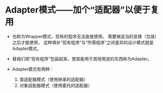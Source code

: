 # Adapter模式——加个“适配器”以便于复用

- 也称为Wrapper模式，现有的程序无法直接使用，
需要做适当的变换（包装）之后才能使用，
这种填补“现有程序”与“所需程序”之间差异的设计模式就是Adapter模式。
- 替我们把“现有程序”包装起来，使其能用于其他用途的东西称为Adapter。

- Adapter模式有两种：
    1. 类适配器模式（使用继承的适配器）
    2. 对象适配器模式（使用委托的适配器）
 